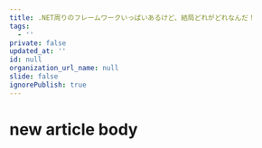 ```yaml
---
title: .NET周りのフレームワークいっぱいあるけど、結局どれがどれなんだ！
tags:
  - ''
private: false
updated_at: ''
id: null
organization_url_name: null
slide: false
ignorePublish: true
---
```

# new article body
